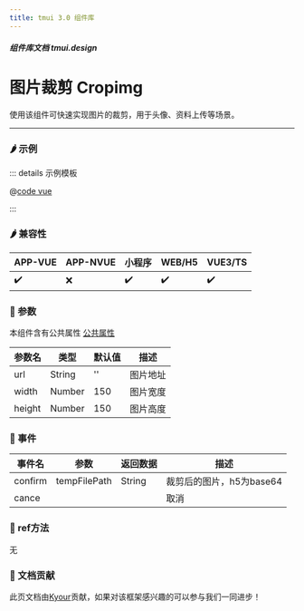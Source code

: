 ```yaml
---
title: tmui 3.0 组件库
---
```


<dirtoc></dirtoc>

##### 组件库文档 tmui.design

# 图片裁剪 Cropimg
使用该组件可快速实现图片的裁剪，用于头像、资料上传等场景。

---

### :hot_pepper: 示例

<webview url="https://tmui.design/h5/#/pages/other/cropimg"></webview>

::: details 示例模板

@[code vue](pages/other/cropimg.nvue)

:::

### :hot_pepper: 兼容性

| APP-VUE            | APP-NVUE | 小程序                | WEB/H5             | VUE3/TS            |
|--------------------|----------|--------------------|--------------------|--------------------|
| :heavy_check_mark: | :x:      | :heavy_check_mark: | :heavy_check_mark: | :heavy_check_mark: |

### :seedling: 参数
本组件含有公共属性 [公共属性](/doc/spec/组件公共样式.md)

| 参数名    | 类型     | 默认值 | 描述   |
|--------|--------|-----|------|
| url    | String | ''  | 图片地址 |
| width  | Number | 150 | 图片宽度 |
| height | Number | 150 | 图片高度 |

### :rose: 事件
| 事件名     | 参数           | 返回数据   | 描述               |
|---------|--------------|--------|------------------|
| confirm | tempFilePath | String | 裁剪后的图片，h5为base64 |
| cance   |              |        | 取消               |


### :green_salad: ref方法
无

### :couplekiss: 文档贡献
此页文档由[Kyour](https://github.com/kyour-cn)贡献，如果对该框架感兴趣的可以参与我们一同进步！
